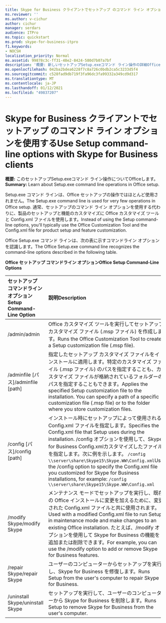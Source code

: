 ```yaml
---
title: Skype for Business クライアントでセットアップ のコマンド ライン オプションを使用する
ms.reviewer: ''
ms.author: v-cichur
author: cichur
manager: serdars
audience: ITPro
ms.topic: quickstart
ms.prod: skype-for-business-itpro
f1.keywords:
- NOCSH
localization_priority: Normal
ms.assetid: 99878c3c-ff31-48e2-8424-580d7b07a7bf
description: '概要: 新しいセットアップSetup.exeコマンド ライン操作の詳細Officeします。'
ms.openlocfilehash: 042ba2bdea6228f7c8a726c0bdb2ca5c3233d5f4
ms.sourcegitcommit: c528fad9db719f3fa96dc3fa99332a349cd9d317
ms.translationtype: MT
ms.contentlocale: ja-JP
ms.lasthandoff: 01/12/2021
ms.locfileid: "49837207"
---
```

# <a name="use-setup-command-line-options-with-skype-for-business-clients"></a><span data-ttu-id="f6c3c-103">Skype for Business クライアントでセットアップ のコマンド ライン オプションを使用する</span><span class="sxs-lookup"><span data-stu-id="f6c3c-103">Use Setup command-line options with Skype for Business clients</span></span>
 
<span data-ttu-id="f6c3c-104">**概要:** このセットアップSetup.exeコマンド ライン操作についてOfficeします。</span><span class="sxs-lookup"><span data-stu-id="f6c3c-104">**Summary:** Learn about Setup.exe command line operations in Office setup.</span></span>
  
<span data-ttu-id="f6c3c-105">Setup.exe コマンド ラインは、Office セットアップの操作ではほとんど使用されません。</span><span class="sxs-lookup"><span data-stu-id="f6c3c-105">The Setup.exe command line is used for very few operations in Office setup.</span></span> <span data-ttu-id="f6c3c-106">通常、セットアップのコマンド ライン オプションを使用する代わりに、製品のセットアップと機能のカスタマイズに Office カスタマイズ ツールと Config.xml ファイルを使用します。</span><span class="sxs-lookup"><span data-stu-id="f6c3c-106">Instead of using the Setup command-line options, you'll typically use the Office Customization Tool and the Config.xml file for product setup and feature customization.</span></span>
  
<span data-ttu-id="f6c3c-107">Office Setup.exe コマンド ラインは、次の表に示すコマンドライン オプションを認識します。</span><span class="sxs-lookup"><span data-stu-id="f6c3c-107">The Office Setup.exe command line recognizes the command-line options described in the following table.</span></span>
  
<span data-ttu-id="f6c3c-108">**Office セットアップ コマンドライン オプション**</span><span class="sxs-lookup"><span data-stu-id="f6c3c-108">**Office Setup Command-Line Options**</span></span>

|<span data-ttu-id="f6c3c-109">**セットアップ コマンドライン オプション**</span><span class="sxs-lookup"><span data-stu-id="f6c3c-109">**Setup Command-Line Option**</span></span>|<span data-ttu-id="f6c3c-110">**説明**</span><span class="sxs-lookup"><span data-stu-id="f6c3c-110">**Description**</span></span>|
|:-----|:-----|
|<span data-ttu-id="f6c3c-111">/admin</span><span class="sxs-lookup"><span data-stu-id="f6c3c-111">/admin</span></span>  <br/> |<span data-ttu-id="f6c3c-112">Office カスタマイズ ツールを実行してセットアップ カスタマイズ ファイル (.msp ファイル) を作成します。</span><span class="sxs-lookup"><span data-stu-id="f6c3c-112">Runs the Office Customization Tool to create a Setup customization file (.msp file).</span></span>  <br/> |
|<span data-ttu-id="f6c3c-113">/adminfile [パス]</span><span class="sxs-lookup"><span data-stu-id="f6c3c-113">/adminfile [path]</span></span>  <br/> |<span data-ttu-id="f6c3c-p102">指定したセットアップ カスタマイズ ファイルをインストールに適用します。特定のカスタマイズ ファイル (.msp ファイル) のパスを指定することも、カスタマイズ ファイルが格納されているフォルダーのパスを指定することもできます。</span><span class="sxs-lookup"><span data-stu-id="f6c3c-p102">Applies the specified Setup customization file to the installation. You can specify a path of a specific customization file (.msp file) or to the folder where you store customization files.</span></span>  <br/> |
|<span data-ttu-id="f6c3c-116">/config [パス]</span><span class="sxs-lookup"><span data-stu-id="f6c3c-116">/config [path]</span></span>  <br/> |<span data-ttu-id="f6c3c-117">インストール時にセットアップによって使用される Config.xml ファイルを指定します。</span><span class="sxs-lookup"><span data-stu-id="f6c3c-117">Specifies the Config.xml file that Setup uses during the installation.</span></span> <span data-ttu-id="f6c3c-118">/config オプションを使用して、Skype for Business Config.xmlカスタマイズしたファイルを指定します。次に例を示します。  `/config \\server\share\Skype15\Skype.WW\Config.xml`</span><span class="sxs-lookup"><span data-stu-id="f6c3c-118">Use the /config option to specify the Config.xml file you customized for Skype for Business installations, for example:  `/config \\server\share\Skype15\Skype.WW\Config.xml`</span></span> <br/> |
|<span data-ttu-id="f6c3c-119">/modify Skype</span><span class="sxs-lookup"><span data-stu-id="f6c3c-119">/modify Skype</span></span>  <br/> |<span data-ttu-id="f6c3c-120">メンテナンス モードでセットアップを実行し、既存の Office インストールに変更を加えるために、変更された Config.xml ファイルと共に使用されます。</span><span class="sxs-lookup"><span data-stu-id="f6c3c-120">Used with a modified Config.xml file to run Setup in maintenance mode and make changes to an existing Office installation.</span></span> <span data-ttu-id="f6c3c-121">たとえば、/modify オプションを使用して Skype for Business の機能を追加または削除できます。</span><span class="sxs-lookup"><span data-stu-id="f6c3c-121">For example, you can use the /modify option to add or remove Skype for Business features.</span></span>  <br/> |
|<span data-ttu-id="f6c3c-122">/repair Skype</span><span class="sxs-lookup"><span data-stu-id="f6c3c-122">/repair Skype</span></span>  <br/> |<span data-ttu-id="f6c3c-123">ユーザーのコンピューターからセットアップを実行し、Skype for Business を修復します。</span><span class="sxs-lookup"><span data-stu-id="f6c3c-123">Runs Setup from the user's computer to repair Skype for Business.</span></span>  <br/> |
|<span data-ttu-id="f6c3c-124">/uninstall Skype</span><span class="sxs-lookup"><span data-stu-id="f6c3c-124">/uninstall Skype</span></span>  <br/> |<span data-ttu-id="f6c3c-125">セットアップを実行して、ユーザーのコンピューターから Skype for Business を削除します。</span><span class="sxs-lookup"><span data-stu-id="f6c3c-125">Runs Setup to remove Skype for Business from the user's computer.</span></span>  <br/> |
   


